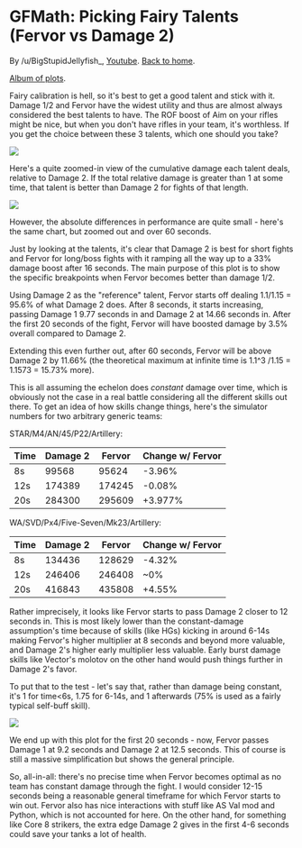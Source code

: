 # GFMath: Picking Fairy Talents (Fervor vs Damage 2)

By /u/BigStupidJellyfish_, [Youtube](https://www.youtube.com/channel/UCXYXbrsfJJfvE5LJ9Bnu_fQ). [Back to home](https://big-stupid-jellyfish.github.io/gfmath/).

[Album of plots](https://imgur.com/a/n1q74k9).

Fairy calibration is hell, so it's best to get a good talent and stick with it. Damage 1/2 and Fervor have the widest utility and thus are almost always considered the best talents to have. The ROF boost of Aim on your rifles might be nice, but when you don't have rifles in your team, it's worthless. If you get the choice between these 3 talents, which one should you take?

![](https://i.imgur.com/6cfgGps.png)

Here's a quite zoomed-in view of the cumulative damage each talent deals, relative to Damage 2.
If the total relative damage is greater than 1 at some time, that talent is better than Damage 2 for fights of that length.

![](https://i.imgur.com/tRMvBjZ.png)

However, the absolute differences in performance are quite small - here's the same chart, but zoomed out and over 60 seconds.

Just by looking at the talents, it's clear that Damage 2 is best for short fights and Fervor for long/boss fights with it ramping all the way up to a 33% damage boost after 16 seconds. The main purpose of this plot is to show the specific breakpoints when Fervor becomes better than damage 1/2.

Using Damage 2 as the "reference" talent, Fervor starts off dealing 1.1/1.15 = 95.6% of what Damage 2 does. After 8 seconds, it starts increasing, passing Damage 1 9.77 seconds in and Damage 2 at 14.66 seconds in. After the first 20 seconds of the fight, Fervor will have boosted damage by 3.5% overall compared to Damage 2.

Extending this even further out, after 60 seconds, Fervor will be above Damage 2 by 11.66% (the theoretical maximum at infinite time is 1.1^3 /1.15 = 1.1573 = 15.73% more).

This is all assuming the echelon does *constant* damage over time, which is obviously not the case in a real battle considering all the different skills out there.
To get an idea of how skills change things, here's the simulator numbers for two arbitrary generic teams:

STAR/M4/AN/45/P22/Artillery:

| Time | Damage 2 | Fervor | Change w/ Fervor |
|--|--|--|--|
| 8s | 99568 | 95624 | -3.96% |
| 12s | 174389 | 174245 | -0.08% |
| 20s | 284300 | 295609 | +3.977% |

WA/SVD/Px4/Five-Seven/Mk23/Artillery:

| Time | Damage 2 | Fervor | Change w/ Fervor |
|--|--|--|--|
| 8s | 134436 | 128629 | -4.32% |
| 12s | 246406 | 246408 | ~0% |
| 20s | 416843 | 435808 | +4.55% |

Rather imprecisely, it looks like Fervor starts to pass Damage 2 closer to 12 seconds in.
This is most likely lower than the constant-damage assumption's time because of skills (like HGs) kicking in around 6-14s making Fervor's higher multiplier at 8 seconds and beyond more valuable, and Damage 2's higher early multiplier less valuable.
Early burst damage skills like Vector's molotov on the other hand would push things further in Damage 2's favor.

To put that to the test - let's say that, rather than damage being constant, it's 1 for time<6s, 1.75 for 6-14s, and 1 afterwards (75% is used as a fairly typical self-buff skill).

![](https://i.imgur.com/f8Wncl9.png)

We end up with this plot for the first 20 seconds - now, Fervor passes Damage 1 at 9.2 seconds and Damage 2 at 12.5 seconds.
This of course is still a massive simplification but shows the general principle.

So, all-in-all: there's no precise time when Fervor becomes optimal as no team has constant damage through the fight.
I would consider 12-15 seconds being a reasonable general timeframe for which Fervor starts to win out.
Fervor also has nice interactions with stuff like AS Val mod and Python, which is not accounted for here.
On the other hand, for something like Core 8 strikers, the extra edge Damage 2 gives in the first 4-6 seconds could save your tanks a lot of health.
